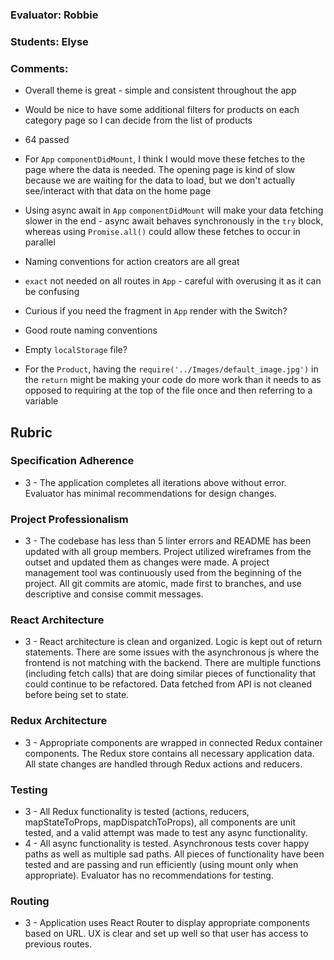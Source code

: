 ### Evaluator: Robbie
### Students: Elyse
### Comments:

* Overall theme is great - simple and consistent throughout the app
* Would be nice to have some additional filters for products on each category page so I can decide from the list of products

* 64 passed

* For `App` `componentDidMount`, I think I would move these fetches to the page where the data is needed. The opening page is kind of slow because we are waiting for the data to load, but we don't actually see/interact with that data on the home page
* Using async await in `App` `componentDidMount` will make your data fetching slower in the end - async await behaves synchronously in the `try` block, whereas using `Promise.all()` could allow these fetches to occur in parallel
* Naming conventions for action creators are all great
* `exact` not needed on all routes in `App` - careful with overusing it as it can be confusing
* Curious if you need the fragment in `App` render with the Switch?
* Good route naming conventions
* Empty `localStorage` file?
* For the `Product`, having the `require('../Images/default_image.jpg')` in the `return` might be making your code do more work than it needs to as opposed to requiring at the top of the file once and then referring to a variable

## Rubric 

### Specification Adherence

* 3 - The application completes all iterations above without error. Evaluator has minimal recommendations for design changes.

### Project Professionalism

* 3 - The codebase has less than 5 linter errors and README has been updated with all group members. Project utilized wireframes from the outset and updated them as changes were made. A project management tool was continuously used from the beginning of the project.  All git commits are atomic, made first to branches, and use descriptive and consise commit messages. 

### React Architecture

* 3 - React architecture is clean and organized.  Logic is kept out of return statements.  There are some issues with the asynchronous js where the frontend is not matching with the backend.  There are multiple functions (including fetch calls) that are doing similar pieces of functionality that could continue to be refactored. Data fetched from API is not cleaned before being set to state.

### Redux Architecture

* 3 - Appropriate components are wrapped in connected Redux container components. The Redux store contains all necessary application data. All state changes are handled through Redux actions and reducers.

### Testing

* 3 - All Redux functionality is tested (actions, reducers, mapStateToProps, mapDispatchToProps), all components are unit tested, and a valid attempt was made to test any async functionality.
* 4 - All async functionality is tested.   Asynchronous tests cover happy paths as well as multiple sad paths.  All pieces of functionality have been tested and are passing and run efficiently (using mount only when appropriate). Evaluator has no recommendations for testing.

### Routing

* 3 - Application uses React Router to display appropriate components based on URL.  UX is clear and set up well so that user has access to previous routes.
